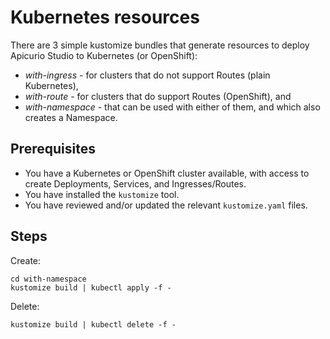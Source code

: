 # Kubernetes resources

There are 3 simple kustomize bundles that generate resources to deploy Apicurio Studio to Kubernetes (or OpenShift):

- *with-ingress* - for clusters that do not support Routes (plain Kubernetes),
- *with-route* - for clusters that do support Routes (OpenShift), and
- *with-namespace* - that can be used with either of them, and which also creates a Namespace.

## Prerequisites

- You have a Kubernetes or OpenShift cluster available, with access to create Deployments, Services, and Ingresses/Routes.
- You have installed the `kustomize` tool.
- You have reviewed and/or updated the relevant `kustomize.yaml` files.

## Steps

Create:

```shell
cd with-namespace
kustomize build | kubectl apply -f -
```

Delete:

```shell
kustomize build | kubectl delete -f -
```
